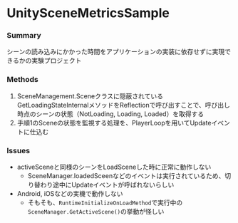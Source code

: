 # UnitySceneMetricsSample

### Summary

シーンの読み込みにかかった時間をアプリケーションの実装に依存せずに実現できるかの実験プロジェクト

### Methods

1. SceneManagement.Sceneクラスに隠蔽されているGetLoadingStateInternalメソッドをReflectionで呼び出すことで、呼び出し時点のシーンの状態（NotLoading, Loading, Loaded）を取得する
2. 手順1のSceneの状態を監視する処理を、PlayerLoopを用いてUpdateイベントに仕込む

### Issues

- activeSceneと同様のシーンをLoadSceneした時に正常に動作しない
  - SceneManager.loadedSceenなどのイベントは実行されているため、切り替わり途中にUpdateイベントが呼ばれないらしい
- Android, iOSなどの実機で動作しない
  - そもそも、`RuntimeInitializeOnLoadMethod`で実行中の`SceneManager.GetActiveScene()`の挙動が怪しい
